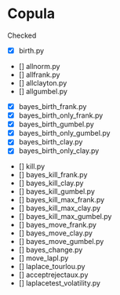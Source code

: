 # Copula

Checked
- [x] birth.py
- [] allnorm.py
- [] allfrank.py
- [] allclayton.py
- [] allgumbel.py
- [x] bayes_birth_frank.py
- [x] bayes_birth_only_frank.py
- [x] bayes_birth_gumbel.py
- [x] bayes_birth_only_gumbel.py
- [x] bayes_birth_clay.py
- [x] bayes_birth_only_clay.py
- [] kill.py
- [] bayes_kill_frank.py
- [] bayes_kill_clay.py
- [] bayes_kill_gumbel.py
- [] bayes_kill_max_frank.py
- [] bayes_kill_max_clay.py
- [] bayes_kill_max_gumbel.py
- [] bayes_move_frank.py
- [] bayes_move_clay.py
- [] bayes_move_gumbel.py
- [] bayes_change.py
- [] move_lapl.py
- [] laplace_tourlou.py
- [] acceptrejectaux.py
- [] laplacetest_volatility.py 

